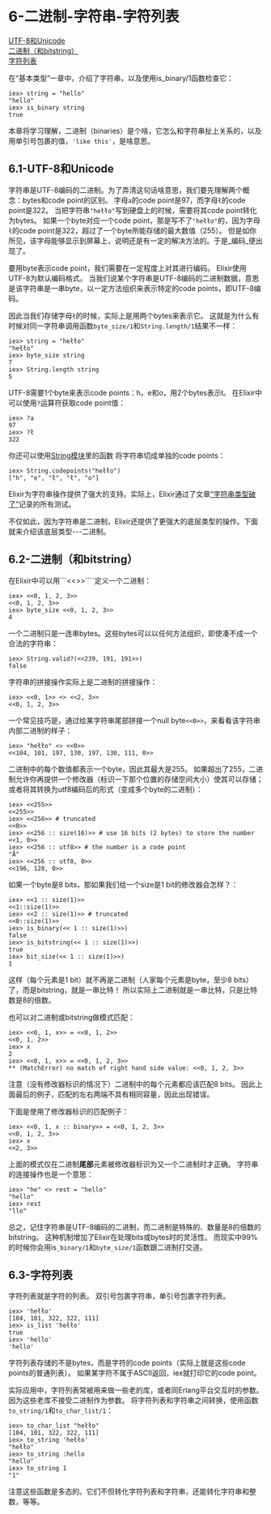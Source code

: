 6-二进制-字符串-字符列表
========================
[UTF-8和Unicode](#61-utf-8%E5%92%8Cunicode) <br/>
[二进制（和bitstring）](#62-%E4%BA%8C%E8%BF%9B%E5%88%B6%E5%92%8Cbitstring)<br/>
[字符列表](#63-%E5%AD%97%E7%AC%A6%E5%88%97%E8%A1%A8) <br/>

在“基本类型”一章中，介绍了字符串，以及使用is_binary/1函数检查它：
```
iex> string = "hello"
"hello"
iex> is_binary string
true
```

本章将学习理解，二进制（binaries）是个啥，它怎么和字符串扯上关系的，以及用单引号包裹的值，```'like this'```，是啥意思。

## 6.1-UTF-8和Unicode
字符串是UTF-8编码的二进制。为了弄清这句话啥意思，我们要先理解两个概念：bytes和code point的区别。
字母```a```的code point是97，而字母```ł```的code point是322。
当把字符串```"hełło"```写到硬盘上的时候，需要将其code point转化为bytes。
如果一个byte对应一个code point，那是写不了```"hełło"```的，因为字母```ł```的code point是322，超过了一个byte所能存储的最大数值（255）。
但是如你所见，该字母能够显示到屏幕上，说明还是有一定的解决方法的。于是_编码_便出现了。

要用byte表示code point，我们需要在一定程度上对其进行编码。
Elixir使用UTF-8为默认编码格式。
当我们说某个字符串是UTF-8编码的二进制数据，意思是该字符串是一串byte，以一定方法组织来表示特定的code points，即UTF-8编码。

因此当我们存储字母```ł```的时候，实际上是用两个bytes来表示它。
这就是为什么有时候对同一字符串调用函数```byte_size/1```和```String.length/1```结果不一样：
```
iex> string = "hełło"
"hełło"
iex> byte_size string
7
iex> String.length string
5
```

UTF-8需要1个byte来表示code points：h，e和o，用2个bytes表示ł。
在Elixir中可以使用```?```运算符获取code point值：
```
iex> ?a
97
iex> ?ł
322
```

你还可以使用[String模块](http://elixir-lang.org/docs/stable/elixir/String.html)里的函数
将字符串切成单独的code points：
```
iex> String.codepoints("hełło")
["h", "e", "ł", "ł", "o"]
```

Elixir为字符串操作提供了强大的支持。实际上，Elixir通过了文章[“字符串类型破了”](http://mortoray.com/2013/11/27/the-string-type-is-broken/)记录的所有测试。

不仅如此，因为字符串是二进制，Elixir还提供了更强大的底层类型的操作。下面就来介绍该底层类型---二进制。

## 6.2-二进制（和bitstring）
在Elixir中可以用```<<>>````定义一个二进制：
```
iex> <<0, 1, 2, 3>>
<<0, 1, 2, 3>>
iex> byte_size <<0, 1, 2, 3>>
4
```

一个二进制只是一连串bytes。这些bytes可以以任何方法组织，即使凑不成一个合法的字符串：
```
iex> String.valid?(<<239, 191, 191>>)
false
```

字符串的拼接操作实际上是二进制的拼接操作：
```
iex> <<0, 1>> <> <<2, 3>>
<<0, 1, 2, 3>>
```

一个常见技巧是，通过给某字符串尾部拼接一个null byte```<<0>>```，来看看该字符串内部二进制的样子：
```
iex> "hełło" <> <<0>>
<<104, 101, 197, 130, 197, 130, 111, 0>>
```

二进制中的每个数值都表示一个byte，因此其最大是255。
如果超出了255，二进制允许你再提供一个修改器（标识一下那个位置的存储空间大小）使其可以存储；
或者将其转换为utf8编码后的形式（变成多个byte的二进制）：
```
iex> <<255>>
<<255>>
iex> <<256>> # truncated
<<0>>
iex> <<256 :: size(16)>> # use 16 bits (2 bytes) to store the number
<<1, 0>>
iex> <<256 :: utf8>> # the number is a code point
"Ā"
iex> <<256 :: utf8, 0>>
<<196, 128, 0>>
```

如果一个byte是8 bits，那如果我们给一个size是1 bit的修改器会怎样？：
```
iex> <<1 :: size(1)>>
<<1::size(1)>>
iex> <<2 :: size(1)>> # truncated
<<0::size(1)>>
iex> is_binary(<< 1 :: size(1)>>)
false
iex> is_bitstring(<< 1 :: size(1)>>)
true
iex> bit_size(<< 1 :: size(1)>>)
1
```
这样（每个元素是1 bit）就不再是二进制（人家每个元素是byte，至少8
 bits）了，而是bitstring，就是一串比特！
所以实际上二进制就是一串比特，只是比特数是8的倍数。

也可以对二进制或bitstring做模式匹配：
```
iex> <<0, 1, x>> = <<0, 1, 2>>
<<0, 1, 2>>
iex> x
2
iex> <<0, 1, x>> = <<0, 1, 2, 3>>
** (MatchError) no match of right hand side value: <<0, 1, 2, 3>>
```

注意（没有修改器标识的情况下）二进制中的每个元素都应该匹配8 bits。
因此上面最后的例子，匹配的左右两端不具有相同容量，因此出现错误。<br/>

下面是使用了修改器标识的匹配例子：
```
iex> <<0, 1, x :: binary>> = <<0, 1, 2, 3>>
<<0, 1, 2, 3>>
iex> x
<<2, 3>>
```
上面的模式仅在二进制**尾部**元素被修改器标识为又一个二进制时才正确。
字符串的连接操作也是一个意思：
```
iex> "he" <> rest = "hello"
"hello"
iex> rest
"llo"
```

总之，记住字符串是UTF-8编码的二进制，而二进制是特殊的、数量是8的倍数的bitstring。
这种机制增加了Elixir在处理bits或bytes时的灵活性。
而现实中99%的时候你会用is```_binary/1```和```byte_size/1```函数跟二进制打交道。

## 6.3-字符列表
字符列表就是字符的列表。
双引号包裹字符串，单引号包裹字符列表。
```
iex> 'hełło'
[104, 101, 322, 322, 111]
iex> is_list 'hełło'
true
iex> 'hello'
'hello'
```
字符列表存储的不是bytes，而是字符的code points（实际上就是这些code points的普通列表）。
如果某字符不属于ASCII返回，iex就打印它的code point。

实际应用中，字符列表常被用来做一些老的库，或者同Erlang平台交互时的参数。因为这些老库不接受二进制作为参数。
将字符列表和字符串之间转换，使用函数```to_string/1```和```to_char_list/1```：
```
iex> to_char_list "hełło"
[104, 101, 322, 322, 111]
iex> to_string 'hełło'
"hełło"
iex> to_string :hello
"hello"
iex> to_string 1
"1"
```
注意这些函数是多态的。它们不但转化字符列表和字符串，还能转化字符串和整数，等等。
